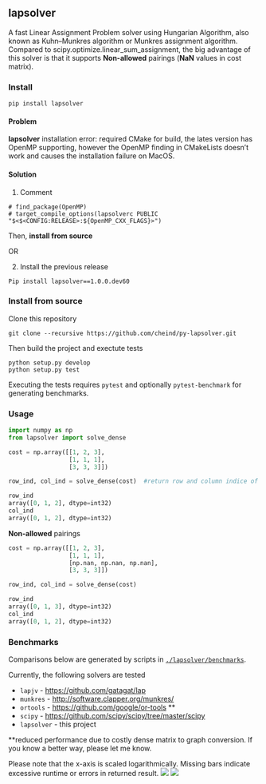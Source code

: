 ## lapsolver
A fast Linear Assignment Problem solver using Hungarian Algorithm, also known as Kuhn–Munkres algorithm or Munkres assignment algorithm.  
Compared to scipy.optimize.linear_sum_assignment, the big advantage of this solver is that it supports **Non-allowed** pairings (**NaN** values in cost matrix).

### Install

```
pip install lapsolver 
```
#### Problem
**lapsolver** installation error: required CMake for build, the lates version has OpenMP supporting, however the OpenMP finding in CMakeLists doesn’t work and causes the installation failure on MacOS. 
#### Solution
1. Comment
```
# find_package(OpenMP)
# target_compile_options(lapsolverc PUBLIC "$<$<CONFIG:RELEASE>:${OpenMP_CXX_FLAGS}>")
```
Then, **install from source**  

OR  

2. Install the previous release
```
Pip install lapsolver==1.0.0.dev60
```

### Install from source

Clone this repository 

```
git clone --recursive https://github.com/cheind/py-lapsolver.git
``` 

Then build the project and exectute tests

```
python setup.py develop
python setup.py test
```

Executing the tests requires `pytest` and optionally `pytest-benchmark` for generating benchmarks.

### Usage

```python
import numpy as np
from lapsolver import solve_dense

cost = np.array([[1, 2, 3], 
                 [1, 1, 1], 
                 [3, 3, 3]])

row_ind, col_ind = solve_dense(cost)  #return row and column indice of assignments

row_ind
array([0, 1, 2], dtype=int32)
col_ind
array([0, 1, 2], dtype=int32)
```

**Non-allowed** pairings

```python
cost = np.array([[1, 2, 3], 
                 [1, 1, 1], 
                 [np.nan, np.nan, np.nan], 
                 [3, 3, 3]])

row_ind, col_ind = solve_dense(cost)

row_ind
array([0, 1, 3], dtype=int32)
col_ind
array([0, 1, 2], dtype=int32)
```

### Benchmarks

Comparisons below are generated by scripts in [`./lapsolver/benchmarks`](./lapsolver/benchmarks). 

Currently, the following solvers are tested
 - `lapjv` - https://github.com/gatagat/lap
 - `munkres` - http://software.clapper.org/munkres/
 - `ortools` - https://github.com/google/or-tools **
 - `scipy` - https://github.com/scipy/scipy/tree/master/scipy
 - `lapsolver` - this project

**reduced performance due to costly dense matrix to graph conversion. If you know a better way, please let me know.

Please note that the x-axis is scaled logarithmically. Missing bars indicate excessive runtime or errors in returned result.
![](./lapsolver/etc/benchmark-dtype-int.png)
![](./lapsolver/etc/benchmark-dtype-numpy.float32.png)
